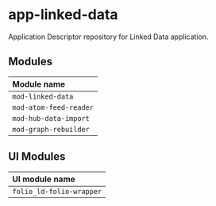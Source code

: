 # app-linked-data

Application Descriptor repository for Linked Data application.

## Modules

| Module name            |
|:-----------------------|
| `mod-linked-data`      |
| `mod-atom-feed-reader` |
| `mod-hub-data-import`  |
| `mod-graph-rebuilder`  |

## UI Modules

| UI module name           |
|:-------------------------|
| `folio_ld-folio-wrapper` |